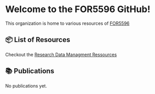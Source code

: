 # Welcome to the FOR5596 GitHub!

This organization is home to various resources of [FOR5596](https://for5596.uni-freiburg.de/)

## 📦 List of Resources

Checkout the [Research Data Managment Ressources](https://for5596.github.io/rdm/)

## 📚 Publications

No publications yet.

